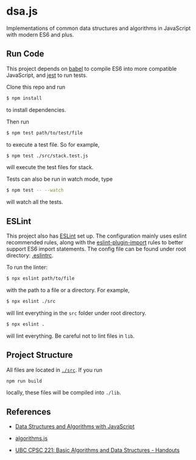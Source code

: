 # dsa.js
Implementations of common data structures and algorithms in JavaScript with modern ES6 and plus.

## Run Code

This project depends on [babel](https://babeljs.io/) to compile ES6 into more compatible JavaScript, and [jest](https://facebook.github.io/jest/) to run tests.

Clone this repo and run

```bash
$ npm install
```

to install dependencies.

Then run

```bash
$ npm test path/to/test/file
```

to execute a test file. So for example,

```bash
$ npm test ./src/stack.test.js
```

will execute the test files for stack.

Tests can also be run in watch mode, type

```bash
$ npm test -- --watch
```

will watch all the tests.

## ESLint

This project also has [ESLint](http://eslint.org/) set up. The configuration mainly uses eslint recommended rules, along with the [eslint-plugin-import](https://www.npmjs.com/package/eslint-plugin-import) rules to better support ES6 import statements. The config file can be found under root directory: [.eslintrc](./.eslintrc).

To run the linter:

```bash
$ npx eslint path/to/file
```

with the path to a file or a directory. For example,

```bash
$ npx eslint ./src
```

will lint everything in the `src` folder under root directory.

```bash
$ npx eslint .
```

will lint everything. Be careful not to lint files in `lib`.

## Project Structure

All files are located in [`./src`](./src). If you run

```bash
npm run build
```

locally, these files will be compiled into `./lib`.

## References

- [Data Structures and Algorithms with JavaScript](http://shop.oreilly.com/product/0636920029557.do)

- [algorithms.js](https://github.com/felipernb/algorithms.js)

- [UBC CPSC 221: Basic Algorithms and Data Structures - Handouts](https://www.ugrad.cs.ubc.ca/~cs221/2015W1/handouts.shtml)
